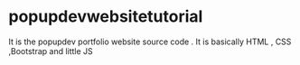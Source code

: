 # popupdevwebsitetutorial
It is the  popupdev portfolio website source code . It is basically HTML , CSS ,Bootstrap and little JS
